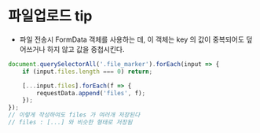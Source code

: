 # 파일업로드 tip
- 파일 전송시 FormData 객체를 사용하는 데, 이 객체는 key 의 값이 중복되어도 덮어쓰거나 하지 않고 값을 중첩시킨다.

```javascript
document.querySelectorAll('.file_marker').forEach(input => {
    if (input.files.length === 0) return;

    [...input.files].forEach(f => {
        requestData.append('files', f);
    });
});
// 이렇게 작성하여도 files 가 여러개 저장된다
// files : [...] 와 비슷한 형태로 저장됨
```